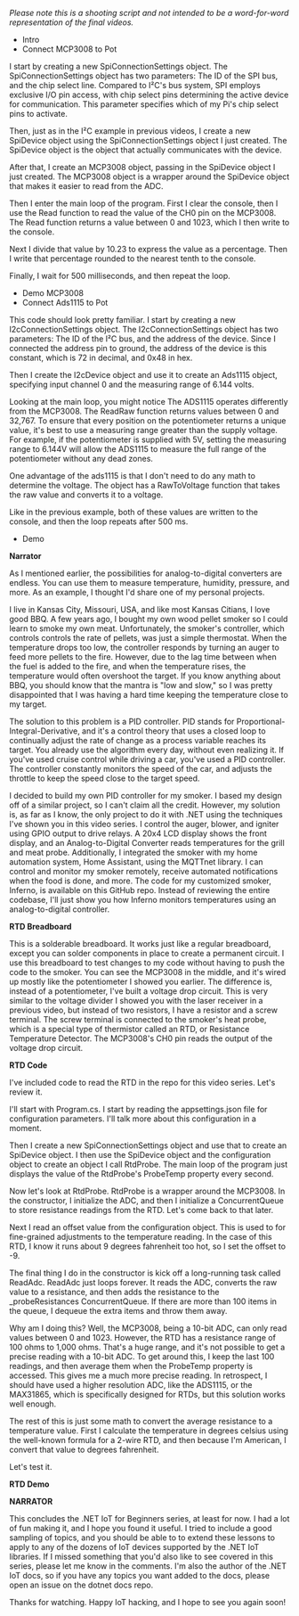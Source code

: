 *Please note this is a shooting script and not intended to be a word-for-word representation of the final videos.*

- Intro
- Connect MCP3008 to Pot

I start by creating a new SpiConnectionSettings object. The SpiConnectionSettings object has two parameters: The ID of the SPI bus, and the chip select line. Compared to I²C's bus system, SPI employs exclusive I/O pin access, with chip select pins determining the active device for communication. This parameter specifies which of my Pi's chip select pins to activate.

Then, just as in the I²C example in previous videos, I create a new SpiDevice object using the SpiConnectionSettings object I just created. The SpiDevice object is the object that actually communicates with the device.

After that, I create an MCP3008 object, passing in the SpiDevice object I just created. The MCP3008 object is a wrapper around the SpiDevice object that makes it easier to read from the ADC.

Then I enter the main loop of the program. First I clear the console, then I use the Read function to read the value of the CH0 pin on the MCP3008. The Read function returns a value between 0 and 1023, which I then write to the console.

Next I divide that value by 10.23 to express the value as a percentage. Then I write that percentage rounded to the nearest tenth to the console.

Finally, I wait for 500 milliseconds, and then repeat the loop.


- Demo MCP3008
- Connect Ads1115 to Pot

This code should look pretty familiar. I start by creating a new I2cConnectionSettings object. The I2cConnectionSettings object has two parameters: The ID of the I²C bus, and the address of the device. Since I connected the address pin to ground, the address of the device is this constant, which is 72 in decimal, and 0x48 in hex.

Then I create the I2cDevice object and use it to create an Ads1115 object, specifying input channel 0 and the measuring range of 6.144 volts.

Looking at the main loop, you might notice The ADS1115 operates differently from the MCP3008. The ReadRaw function returns values between 0 and 32,767. To ensure that every position on the potentiometer returns a unique value, it's best to use a measuring range greater than the supply voltage. For example, if the potentiometer is supplied with 5V, setting the measuring range to 6.144V will allow the ADS1115 to measure the full range of the potentiometer without any dead zones.

One advantage of the ads1115 is that I don't need to do any math to determine the voltage. The object has a RawToVoltage function that takes the raw value and converts it to a voltage.

Like in the previous example, both of these values are written to the console, and then the loop repeats after 500 ms.

- Demo

**Narrator**

As I mentioned earlier, the possibilities for analog-to-digital converters are endless. You can use them to measure temperature, humidity, pressure, and more. As an example, I thought I'd share one of my personal projects.

I live in Kansas City, Missouri, USA, and like most Kansas Citians, I love good BBQ. A few years ago, I bought my own wood pellet smoker so I could learn to smoke my own meat. Unfortunately, the smoker's controller, which controls controls the rate of pellets, was just a simple thermostat. When the temperature drops too low, the controller responds by turning an auger to feed more pellets to the fire. However, due to the lag time between when the fuel is added to the fire, and when the temperature rises, the temperature would often overshoot the target. If you know anything about BBQ, you should know that the mantra is "low and slow," so I was pretty disappointed that I was having a hard time keeping the temperature close to my target.

The solution to this problem is a PID controller. PID stands for Proportional-Integral-Derivative, and it's a control theory that uses a closed loop to continually adjust the rate of change as a process variable reaches its target. You already use the algorithm every day, without even realizing it. If you've used cruise control while driving a car, you've used a PID controller. The controller constantly monitors the speed of the car, and adjusts the throttle to keep the speed close to the target speed.

I decided to build my own PID controller for my smoker. I based my design off of a similar project, so I can't claim all the credit. However, my solution is, as far as I know, the only project to do it with .NET using the techniques I've shown you in this video series. I control the auger, blower, and igniter using GPIO output to drive relays. A 20x4 LCD display shows the front display, and an Analog-to-Digital Converter reads temperatures for the grill and meat probe. Additionally, I integrated the smoker with my home automation system, Home Assistant, using the MQTTnet library. I can control and monitor my smoker remotely, receive automated notifications when the food is done, and more. The code for my customized smoker, Inferno, is available on this GitHub repo. Instead of reviewing the entire codebase, I'll just show you how Inferno monitors temperatures using an analog-to-digital controller.

**RTD Breadboard**

This is a solderable breadboard. It works just like a regular breadboard, except you can solder components in place to create a permanent circuit. I use this breadboard to test changes to my code without having to push the code to the smoker. You can see the MCP3008 in the middle, and it's wired up mostly like the potentiometer I showed you earlier. The difference is, instead of a potentiometer, I've built a voltage drop circuit. This is very similar to the voltage divider I showed you with the laser receiver in a previous video, but instead of two resistors, I have a resistor and a screw terminal. The screw terminal is connected to the smoker's heat probe, which is a special type of thermistor called an RTD, or Resistance Temperature Detector. The MCP3008's CH0 pin reads the output of the voltage drop circuit.

**RTD Code**

I've included code to read the RTD in the repo for this video series. Let's review it.

I'll start with Program.cs. I start by reading the appsettings.json file for configuration parameters. I'll talk more about this configuration in a moment.

Then I create a new SpiConnectionSettings object and use that to create an SpiDevice object. I then use the SpiDevice object and the configuration object to create an object I call RtdProbe. The main loop of the program just displays the value of the RtdProbe's ProbeTemp property every second.

Now let's look at RtdProbe. RtdProbe is a wrapper around the MCP3008. In the constructor, I initialize the ADC, and then I initialize a ConcurrentQueue to store resistance readings from the RTD. Let's come back to that later.

Next I read an offset value from the configuration object. This is used to for fine-grained adjustments to the temperature reading. In the case of this RTD, I know it runs about 9 degrees fahrenheit too hot, so I set the offset to -9.

The final thing I do in the constructor is kick off a long-running task called ReadAdc. ReadAdc just loops forever. It reads the ADC, converts the raw value to a resistance, and then adds the resistance to the _probeResistances ConcurrentQueue. If there are more than 100 items in the queue, I dequeue the extra items and throw them away.

Why am I doing this? Well, the MCP3008, being a 10-bit ADC, can only read values between 0 and 1023. However, the RTD has a resistance range of 100 ohms to 1,000 ohms. That's a huge range, and it's not possible to get a precise reading with a 10-bit ADC. To get around this, I keep the last 100 readings, and then average them when the ProbeTemp property is accessed. This gives me a much more precise reading. In retrospect, I should have used a higher resolution ADC, like the ADS1115, or the MAX31865, which is specifically designed for RTDs, but this solution works well enough.

The rest of this is just some math to convert the average resistance to a temperature value. First I calculate the temperature in degrees celsius using the well-known formula for a 2-wire RTD, and then because I'm American, I convert that value to degrees fahrenheit.

Let's test it.

**RTD Demo**



**NARRATOR**

This concludes the .NET IoT for Beginners series, at least for now. I had a lot of fun making it, and I hope you found it useful. I tried to include a good sampling of topics, and you should be able to to extend these lessons to apply to any of the dozens of IoT devices supported by the .NET IoT libraries. If I missed something that you'd also like to see covered in this series, please let me know in the comments. I'm also the author of the .NET IoT docs, so if you have any topics you want added to the docs, please open an issue on the dotnet docs repo.

Thanks for watching. Happy IoT hacking, and I hope to see you again soon!
